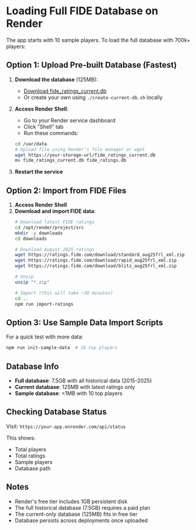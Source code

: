 # Loading Full FIDE Database on Render

The app starts with 10 sample players. To load the full database with 700k+ players:

## Option 1: Upload Pre-built Database (Fastest)

1. **Download the database** (125MB):
   - [Download fide_ratings_current.db](https://your-storage-url-here)
   - Or create your own using `./create-current-db.sh` locally

2. **Access Render Shell**:
   - Go to your Render service dashboard
   - Click "Shell" tab
   - Run these commands:
   ```bash
   cd /var/data
   # Upload file using Render's file manager or wget
   wget https://your-storage-url/fide_ratings_current.db
   mv fide_ratings_current.db fide_ratings.db
   ```

3. **Restart the service**

## Option 2: Import from FIDE Files

1. **Access Render Shell**
2. **Download and import FIDE data**:
   ```bash
   # Download latest FIDE ratings
   cd /opt/render/project/src
   mkdir -p downloads
   cd downloads
   
   # Download August 2025 ratings
   wget https://ratings.fide.com/download/standard_aug25frl_xml.zip
   wget https://ratings.fide.com/download/rapid_aug25frl_xml.zip
   wget https://ratings.fide.com/download/blitz_aug25frl_xml.zip
   
   # Unzip
   unzip "*.zip"
   
   # Import (this will take ~30 minutes)
   cd ..
   npm run import-ratings
   ```

## Option 3: Use Sample Data Import Scripts

For a quick test with more data:
```bash
npm run init-sample-data  # 10 top players
```

## Database Info

- **Full database**: 7.5GB with all historical data (2015-2025)
- **Current database**: 125MB with latest ratings only
- **Sample database**: <1MB with 10 top players

## Checking Database Status

Visit: `https://your-app.onrender.com/api/status`

This shows:
- Total players
- Total ratings
- Sample players
- Database path

## Notes

- Render's free tier includes 1GB persistent disk
- The full historical database (7.5GB) requires a paid plan
- The current-only database (125MB) fits in free tier
- Database persists across deployments once uploaded